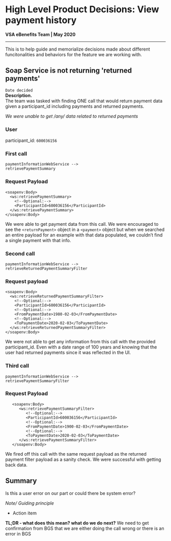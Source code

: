 # High Level Product Decisions: View payment history
**VSA eBenefits Team | May 2020**

---

This is to help guide and memorialize decisions made about different funcitonalities and behaviors for the feature we are working with.
## Soap Service is not returning 'returned payments'
`Date decided`  
**Description.**  
The team was tasked with finding ONE call that would return payment data given a participant_id including payments and returned payments.

*We were unable to get /any/ data related to returned payments*

### User
participant_id: `600036156`

### First call
```
paymentInformationWebService -->
retrievePaymentSummary
```

### Request Payload
```
<soapenv:Body>
  <ws:retrievePaymentSummary>
    <!--Optional:-->
    <ParticipantId>600036156</ParticipantId>
  </ws:retrievePaymentSummary>
</soapenv:Body>
```

We were able to get payment data from this call. We were encouraged to see the `<returnPayment>` object in a `<payment>` object but when we searched an entire payload for an example with that data populated, we couldn’t find a single payment with that info.

### Second call
```
paymentInformationWebService --> 
retrieveReturnedPaymentSummaryFilter
```

### Request payload
```
<soapenv:Body>
  <ws:retrieveReturnedPaymentSummaryFilter>
    <!--Optional:-->
    <ParticipantId>600036156</ParticipantId>
    <!--Optional:-->
    <FromPaymentDate>1980-02-03</FromPaymentDate>
    <!--Optional:-->
    <ToPaymentDate>2020-02-03</ToPaymentDate>
  </ws:retrieveReturnedPaymentSummaryFilter>
</soapenv:Body>
```

We were not able to get any information from this call with the provided participant_id. Even with a date range of 100 years and knowing that the user had returned payments since it was reflected in the UI.

### Third call
```
paymentInformationWebService --> 
retrievePaymentSummaryFilter
```

### Request Payload
```
   <soapenv:Body>
      <ws:retrievePaymentSummaryFilter>
         <!--Optional:-->
         <ParticipantId>600036156</ParticipantId>
         <!--Optional:-->
         <FromPaymentDate>1900-02-03</FromPaymentDate>
         <!--Optional:-->
         <ToPaymentDate>2020-02-03</ToPaymentDate>
      </ws:retrievePaymentSummaryFilter>
   </soapenv:Body>
```

We fired off this call with the same request payload as the returned payment filter payload as a sanity check. We were successful with getting back data.

## Summary
Is this a user error on our part or could there be system error?

_Note/ Guiding principle_
- Action item

**TL;DR - what does this mean?  what do we do next?**
We need to get confirmation from BGS that we are either doing the call wrong or there is an error in BGS
